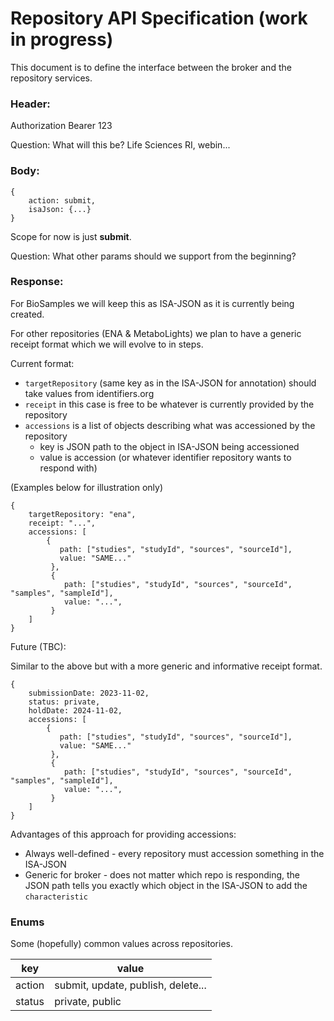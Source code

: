 # Repository API Specification (work in progress)

This document is to define the interface between the broker and the repository services.

### Header:
Authorization Bearer 123

Question: What will this be?  Life Sciences RI, webin...


### Body:

```
{
    action: submit,
    isaJson: {...}
}
```
Scope for now is just **submit**.

Question: What other params should we support from the beginning?


### Response:

For BioSamples we will keep this as ISA-JSON as it is currently being created.

For other repositories (ENA & MetaboLights) we plan to have a generic receipt format which we will evolve to in steps.



Current format:

* `targetRepository` (same key as in the ISA-JSON for annotation) should take values from identifiers.org
* `receipt` in this case is free to be whatever is currently provided by the repository
* `accessions` is a list of objects describing what was accessioned by the repository
    * key is JSON path to the object in ISA-JSON being accessioned
    * value is accession (or whatever identifier repository wants to respond with)

(Examples below for illustration only)
```
{ 
    targetRepository: "ena",
    receipt: "...",
    accessions: [
        {
           path: ["studies", "studyId", "sources", "sourceId"],
           value: "SAME..."
         },
         {
            path: ["studies", "studyId", "sources", "sourceId", "samples", "sampleId"],
            value: "...",
         }
    ]
}
```

Future (TBC):

Similar to the above but with a more generic and informative receipt format.
```
{
    submissionDate: 2023-11-02,
    status: private,
    holdDate: 2024-11-02,
    accessions: [
        {
           path: ["studies", "studyId", "sources", "sourceId"],
           value: "SAME..."
         },
         {
            path: ["studies", "studyId", "sources", "sourceId", "samples", "sampleId"],
            value: "...",
         }
    ]
}
```

Advantages of this approach for providing accessions:

- Always well-defined - every repository must accession something in the ISA-JSON
- Generic for broker - does not matter which repo is responding, the JSON path tells you exactly which object in the ISA-JSON to add the `characteristic`


### Enums

Some (hopefully) common values across repositories.

key | value 
-- | --
action | submit, update, publish, delete...
status | private, public
